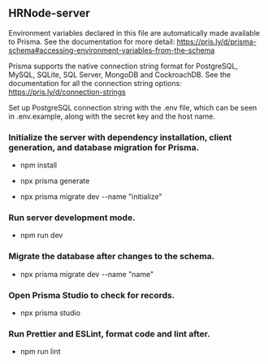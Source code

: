 ## HRNode-server

Environment variables declared in this file are automatically made available to Prisma.
See the documentation for more detail: https://pris.ly/d/prisma-schema#accessing-environment-variables-from-the-schema

Prisma supports the native connection string format for PostgreSQL, MySQL, SQLite, SQL Server, MongoDB and CockroachDB.
See the documentation for all the connection string options: https://pris.ly/d/connection-strings

Set up PostgreSQL connection string with the .env file, which can be seen in .env.example, along with the secret key and the host name.

### Initialize the server with dependency installation, client generation, and database migration for Prisma.
- npm install

- npx prisma generate

- npx prisma migrate dev --name "initialize"

### Run server development mode.

- npm run dev

### Migrate the database after changes to the schema.

- npx prisma migrate dev --name "name"

### Open Prisma Studio to check for records.

- npx prisma studio

### Run Prettier and ESLint, format code and lint after.

- npm run lint
